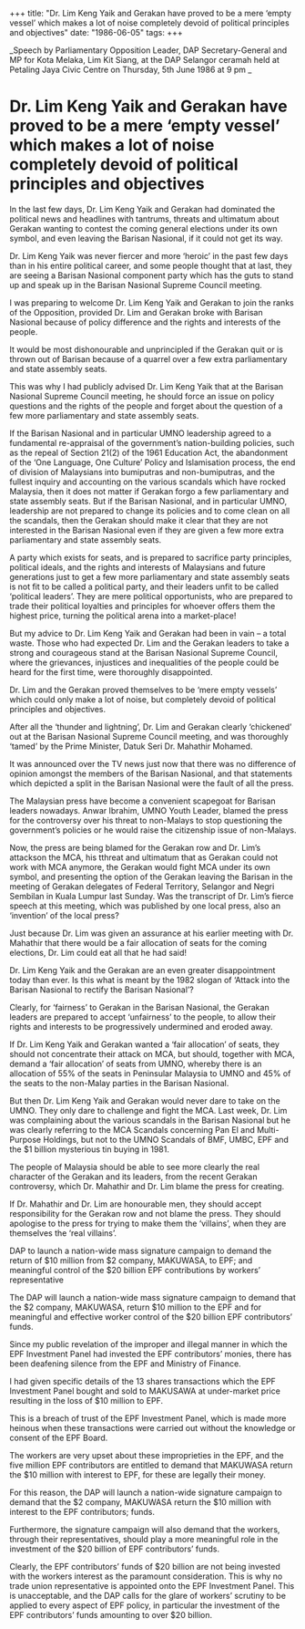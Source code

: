 +++ 
title: "Dr. Lim Keng Yaik and Gerakan have proved to be a mere ‘empty vessel’ which makes a lot of noise completely devoid of political principles and objectives"
date: "1986-06-05"
tags:
+++

_Speech by Parliamentary Opposition Leader, DAP Secretary-General and MP for Kota Melaka, Lim Kit Siang, at the DAP Selangor ceramah held at Petaling Jaya Civic Centre on Thursday, 5th June 1986 at 9 pm _

# Dr. Lim Keng Yaik and Gerakan have proved to be a mere ‘empty vessel’ which makes a lot of noise completely devoid of political principles and objectives

In the last few days, Dr. Lim Keng Yaik and Gerakan had dominated the political news and headlines with tantrums, threats and ultimatum about Gerakan wanting to contest the coming general elections under its own symbol, and even leaving the Barisan Nasional, if it could not get its way.</u>

Dr. Lim Keng Yaik was never fiercer and more ‘heroic’ in the past few days than in his entire political career, and some people thought that at last, they are seeing a Barisan Nasional component party which has the guts to stand up and speak up in the Barisan Nasional Supreme Council meeting.

I was preparing to welcome Dr. Lim Keng Yaik and Gerakan to join the ranks of the Opposition, provided Dr. Lim and Gerakan broke with Barisan Nasional because of policy difference and the rights and interests of the people.

It would be most dishonourable and unprincipled if the Gerakan quit or is thrown out of Barisan because of a quarrel over a few extra parliamentary and state assembly seats.

This was why I had publicly advised Dr. Lim Keng Yaik that at the Barisan Nasional Supreme Council meeting, he should force an issue on policy questions and the rights of the people and forget about the question of a few more parliamentary and state assembly seats.

If the Barisan Nasional and in particular UMNO leadership agreed to a fundamental re-appraisal of the government’s nation-building policies, such as the repeal of Section 21(2) of the 1961 Education Act, the abandonment of the ‘One Language, One Culture’ Policy and Islamisation process, the end of division of Malaysians into bumiputras and non-bumiputras, and the fullest inquiry and accounting on the various scandals which have rocked Malaysia, then it does not matter if Gerakan forgo a few parliamentary and state assembly seats. But if the Barisan Nasional, and in particular UMNO, leadership are not prepared to change its policies and to come clean on all the scandals, then the Gerakan should make it clear that they are not interested in the Barisan Nasional even if they are given a few more extra parliamentary and state assembly seats.

A party which exists for seats, and is prepared to sacrifice party principles, political ideals, and the rights and interests of Malaysians and future generations just to get a few more parliamentary and state assembly seats is not fit to be called a political party, and their leaders unfit to be called ‘political leaders’. They are mere political opportunists, who are prepared to trade their political loyalties and principles for whoever offers them the highest price, turning the political arena into a market-place!

But my advice to Dr. Lim Keng Yaik and Gerakan had been in vain – a total waste. Those who had expected Dr. Lim and the Gerakan leaders to take a strong and courageous stand at the Barisan Nasional Supreme Council, where the grievances, injustices and inequalities of the people could be heard for the first time, were thoroughly disappointed.

Dr. Lim and the Gerakan proved themselves to be ‘mere empty vessels’ which could only make a lot of noise, but completely devoid of political principles and objectives.

After all the ‘thunder and lightning’, Dr. Lim and Gerakan clearly ‘chickened’ out at the Barisan Nasional Supreme Council meeting, and was thoroughly ‘tamed’ by the Prime Minister, Datuk Seri Dr. Mahathir Mohamed.

It was announced over the TV news just now that there was no difference of opinion amongst the members of the Barisan Nasional, and that statements which depicted a split in the Barisan Nasional were the fault of all the press.

The Malaysian press have become a convenient scapegoat for Barisan leaders nowadays. Anwar Ibrahim, UMNO Youth Leader, blamed the press for the controversy over his threat to non-Malays to stop questioning the government’s policies or he would raise the citizenship issue of non-Malays.

Now, the press are being blamed for the Gerakan row and Dr. Lim’s attackson the MCA, his tthreat and ultimatum that as Gerakan could not work with MCA anymore, the Gerakan would fight MCA under its own symbol, and presenting the option of the Gerakan leaving the Barisan in the meeting of Gerakan delegates of Federal Territory, Selangor and Negri Sembilan in Kuala Lumpur last Sunday. Was the transcript of Dr. Lim’s fierce speech at this meeting, which was published by one local press, also an ‘invention’ of the local press?

Just because Dr. Lim was given an assurance at his earlier meeting with Dr. Mahathir that there would be a fair allocation of seats for the coming elections, Dr. Lim could eat all that he had said!

Dr. Lim Keng Yaik and the Gerakan are an even greater disappointment today than ever. Is this what is meant by the 1982 slogan of ‘Attack into the Barisan Nasional to rectify the Barisan Nasional’?

Clearly, for ‘fairness’ to Gerakan in the Barisan Nasional, the Gerakan leaders are prepared to accept ‘unfairness’ to the people, to allow their rights and interests to be progressively undermined and eroded away.

If Dr. Lim Keng Yaik and Gerakan wanted a ‘fair allocation’ of seats, they should not concentrate their attack on MCA, but should, together with MCA, demand a ‘fair allocation’ of seats from UMNO, whereby there is an allocation of 55% of the seats in Peninsular Malaysia to UMNO and 45% of the seats to the non-Malay parties in the Barisan Nasional.

But then Dr. Lim Keng Yaik and Gerakan would never dare to take on the UMNO. They only dare to challenge and fight the MCA. Last week, Dr. Lim was complaining about the various scandals in the Barisan Nasional but he was clearly referring to the MCA Scandals concerning Pan El and Multi-Purpose Holdings, but not to the UMNO Scandals of BMF, UMBC, EPF and the $1 billion mysterious tin buying in 1981.

The people of Malaysia should be able to see more clearly the real character of the Gerakan and its leaders, from the recent Gerakan controversy, which Dr. Mahathir and Dr. Lim blame the press for creating.

If Dr. Mahathir and Dr. Lim are honourable men, they should accept responsibility for the Gerakan row and not blame the press. They should apologise to the press for trying to make them the ‘villains’, when they are themselves the ‘real villains’.

DAP to launch a nation-wide mass signature campaign to demand the return of $10 million from $2 company, MAKUWASA, to EPF; and meaningful control of the $20 billion EPF contributions by workers’ representative

The DAP will launch a nation-wide mass signature campaign to demand that the $2 company, MAKUWASA, return $10 million to the EPF and for meaningful and effective worker control of the $20 billion EPF contributors’ funds.

Since my public revelation of the improper and illegal manner in which the EPF Investment Panel had invested the EPF contributors’ monies, there has been deafening silence from the EPF and Ministry of Finance.

I had given specific details of the 13 shares transactions which the EPF Investment Panel bought and sold to MAKUSAWA at under-market price resulting in the loss of $10 million to EPF.

This is a breach of trust of the EPF Investment Panel, which is made more heinous when these transactions were carried out without the knowledge or consent of the EPF Board.

The workers are very upset about these improprieties in the EPF, and the five million EPF contributors are entitled to demand that MAKUWASA return the $10 million with interest to EPF, for these are legally their money.

For this reason, the DAP will launch a nation-wide signature campaign to demand that the $2 company, MAKUWASA return the $10 million with interest to the EPF contributors; funds.

Furthermore, the signature campaign will also demand that the workers, through their representatives, should play a more meaningful role in the investment of the $20 billion of EPF contributors’ funds.

Clearly, the EPF contributors’ funds of $20 billion are not being invested with the workers interest as the paramount consideration. This is why no trade union representative is appointed onto the EPF Investment Panel. This is unacceptable, and the DAP calls for the glare of workers’ scrutiny to be applied to every aspect of EPF policy, in particular the investment of the EPF contributors’ funds amounting to over $20 billion.
 
